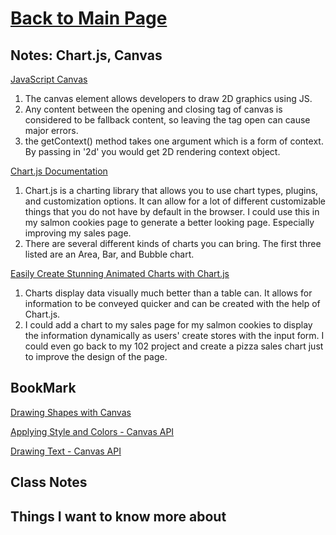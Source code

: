 # [Back to Main Page](https://reecerenninger.github.io/reading-notes/)

## Notes: Chart.js, Canvas

[JavaScript Canvas](https://www.javascripttutorial.net/web-apis/javascript-canvas/)

1. The canvas element allows developers to draw 2D graphics using JS.
2. Any content between the opening and closing tag of canvas is considered to be fallback content, so leaving the tag open can cause major errors.
3. the getContext() method takes one argument which is a form of context.  By passing in '2d' you would get 2D rendering context object.

[Chart.js Documentation](http://www.chartjs.org/docs/)

1. Chart.js is a charting library that allows you to use chart types, plugins, and customization options. It can allow for a lot of different customizable things that you do not have by default in the browser. I could use this in my salmon cookies page to generate a better looking page. Especially improving my sales page.
2. There are several different kinds of charts you can bring.  The first three listed are an Area, Bar, and Bubble chart.

[Easily Create Stunning Animated Charts with Chart.js](https://www.webdesignerdepot.com/2013/11/easily-create-stunning-animated-charts-with-chart-js/)

1. Charts display data visually much better than a table can.  It allows for information to be conveyed quicker and can be created with the help of Chart.js.
2. I could add a chart to my sales page for my salmon cookies to display the information dynamically as users' create stores with the input form.  I could even go back to my 102 project and create a pizza sales chart just to improve the design of the page.

## BookMark

[Drawing Shapes with Canvas](https://developer.mozilla.org/en-US/docs/Web/API/Canvas_API/Tutorial/Drawing_shapes)

[Applying Style and Colors - Canvas API](https://developer.mozilla.org/en-US/docs/Web/API/Canvas_API/Tutorial/Applying_styles_and_colors)

[Drawing Text - Canvas API](https://developer.mozilla.org/en-US/docs/Web/API/Canvas_API/Tutorial/Drawing_text)

## Class Notes

## Things I want to know more about